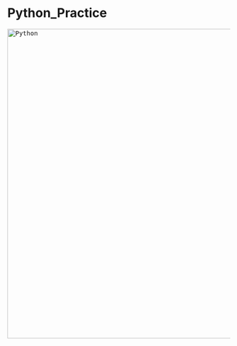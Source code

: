 # Python_Practice

<kbd>
    <img src="../Screenshot/Python_0.png" width="700px" title="Python">
</kbd>
